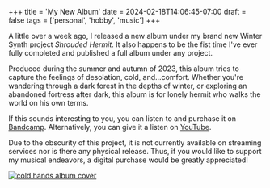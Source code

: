 +++
title = 'My New Album'
date = 2024-02-18T14:06:45-07:00
draft = false
tags = ['personal', 'hobby', 'music']
+++

A little over a week ago, I released a new album under my brand new Winter Synth project *Shrouded Hermit*. It also happens to be the fist time I've ever fully completed and published a full album under any project.

Produced during the summer and autumn of 2023, this album tries to capture the feelings of desolation, cold, and...comfort. Whether you're wandering through a dark forest in the depths of winter, or exploring an abandoned fortress after dark, this album is for lonely hermit who walks the world on his own terms. 

If this sounds interesting to you, you can listen to and purchase it on [Bandcamp](https://shroudedhermit.bandcamp.com/album/cold-hands). Alternatively, you can give it a listen on [YouTube](https://www.youtube.com/watch?v=uU2rJ0vvsXo). 

Due to the obscurity of this project, it is not currently available on streaming services nor is there any physical release. Thus, if you would like to support my musical endeavors, a digital purchase would be greatly appreciated! 

<a class="center" id="coldhands-a" href="https://shroudedhermit.bandcamp.com/album/cold-hands"><img src="/coldhands.jpg" id="coldhands" alt="cold hands album cover"></a>
<br>
